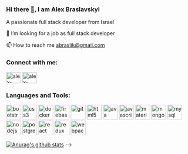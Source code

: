 ### Hi there 👋, I am Alex Braslavskyi

A passionate full stack developer from Israel

🤝 I’m looking for a job as full stack developer

📫 How to reach me abraslik@gmail.com

<h3 align="left">Connect with me:</h3>
<p align="left">

<a href="http://linkedin.com/in/alex-braslavskyi-0a892318a" target="blank"><img align="center" src="https://cdn.jsdelivr.net/npm/simple-icons@3.0.1/icons/linkedin.svg" alt="alex-braslavskyi" height="30" width="40" /></a>
<a href="https://www.facebook.com/profile.php?id=100000646318402" target="blank"><img align="center" src="https://cdn.jsdelivr.net/npm/simple-icons@3.0.1/icons/facebook.svg" alt="alex-braslavskyi" height="30" width="40" /></a>

</p>

<h3 align="left">Languages and Tools:</h3>
<p align="left"><img src="https://devicons.github.io/devicon/devicon.git/icons/bootstrap/bootstrap-plain.svg" alt="bootstrap" width="40" height="40"/>
  <img src="https://devicons.github.io/devicon/devicon.git/icons/css3/css3-original-wordmark.svg" alt="css3" width="40" height="40"/> 
  <img src="https://devicons.github.io/devicon/devicon.git/icons/docker/docker-original-wordmark.svg" alt="docker" width="40" height="40"/>
  <img  src="https://www.vectorlogo.zone/logos/firebase/firebase-icon.svg" alt="firebase" width="40" height="40"/> <img 
  <img src="https://www.vectorlogo.zone/logos/git-scm/git-scm-icon.svg" alt="git" width="40" height="40"/> 
  <img src="https://devicons.github.io/devicon/devicon.git/icons/html5/html5-original-wordmark.svg" alt="html5" width="40" height="40"/>
  <img src="https://devicons.github.io/devicon/devicon.git/icons/java/java-original-wordmark.svg" alt="java" width="40" height="40"/> 
  <img src="https://devicons.github.io/devicon/devicon.git/icons/javascript/javascript-original.svg" alt="javascript" width="40" height="40"/> 
  <img src="https://raw.githubusercontent.com/prplx/svg-logos/5585531d45d294869c4eaab4d7cf2e9c167710a9/svg/materialize.svg" alt="materialize" width="40" height="40"/> <img src="https://devicons.github.io/devicon/devicon.git/icons/mongodb/mongodb-original-wordmark.svg" alt="mongodb" width="40" height="40"/>
  <img src="https://devicons.github.io/devicon/devicon.git/icons/mysql/mysql-original-wordmark.svg" alt="mysql" width="40" height="40"/> 
  <img src="https://devicons.github.io/devicon/devicon.git/icons/nodejs/nodejs-original-wordmark.svg" alt="nodejs" width="40" height="40"/> 
  <img src="https://devicons.github.io/devicon/devicon.git/icons/postgresql/postgresql-original-wordmark.svg" alt="postgresql" width="40" height="40"/> 
  <img src="https://devicons.github.io/devicon/devicon.git/icons/react/react-original-wordmark.svg" alt="react" width="40" height="40"/> <img src="https://devicons.github.io/devicon/devicon.git/icons/redux/redux-original.svg" alt="redux" width="40" height="40"/> <img src="https://devicons.github.io/devicon/devicon.git/icons/webpack/webpack-original.svg" alt="webpack" width="40" height="40"/></p><p align="center">
  </p>

[![Anurag's github stats](https://github-readme-stats.vercel.app/api?username=braslik)](https://github.com/anuraghazra/github-readme-stats)
-->

